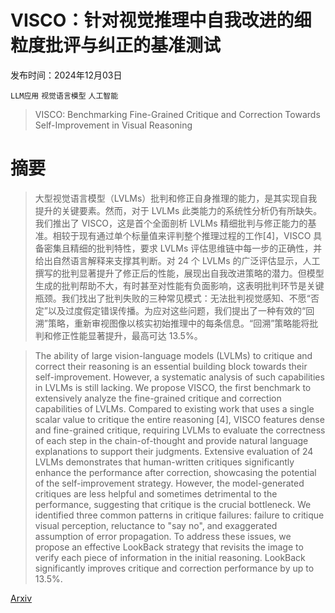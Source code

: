 # VISCO：针对视觉推理中自我改进的细粒度批评与纠正的基准测试

发布时间：2024年12月03日

`LLM应用` `视觉语言模型` `人工智能`

> VISCO: Benchmarking Fine-Grained Critique and Correction Towards Self-Improvement in Visual Reasoning

# 摘要

> 大型视觉语言模型（LVLMs）批判和修正自身推理的能力，是其实现自我提升的关键要素。然而，对于 LVLMs 此类能力的系统性分析仍有所缺失。我们推出了 VISCO，这是首个全面剖析 LVLMs 精细批判与修正能力的基准。相较于现有通过单个标量值来评判整个推理过程的工作[4]，VISCO 具备密集且精细的批判特性，要求 LVLMs 评估思维链中每一步的正确性，并给出自然语言解释来支撑其判断。对 24 个 LVLMs 的广泛评估显示，人工撰写的批判显著提升了修正后的性能，展现出自我改进策略的潜力。但模型生成的批判帮助不大，有时甚至对性能有负面影响，这表明批判环节是关键瓶颈。我们找出了批判失败的三种常见模式：无法批判视觉感知、不愿“否定”以及过度假定错误传播。为应对这些问题，我们提出了一种有效的“回溯”策略，重新审视图像以核实初始推理中的每条信息。“回溯”策略能将批判和修正性能显著提升，最高可达 13.5%。

> The ability of large vision-language models (LVLMs) to critique and correct their reasoning is an essential building block towards their self-improvement. However, a systematic analysis of such capabilities in LVLMs is still lacking. We propose VISCO, the first benchmark to extensively analyze the fine-grained critique and correction capabilities of LVLMs. Compared to existing work that uses a single scalar value to critique the entire reasoning [4], VISCO features dense and fine-grained critique, requiring LVLMs to evaluate the correctness of each step in the chain-of-thought and provide natural language explanations to support their judgments. Extensive evaluation of 24 LVLMs demonstrates that human-written critiques significantly enhance the performance after correction, showcasing the potential of the self-improvement strategy. However, the model-generated critiques are less helpful and sometimes detrimental to the performance, suggesting that critique is the crucial bottleneck. We identified three common patterns in critique failures: failure to critique visual perception, reluctance to "say no", and exaggerated assumption of error propagation. To address these issues, we propose an effective LookBack strategy that revisits the image to verify each piece of information in the initial reasoning. LookBack significantly improves critique and correction performance by up to 13.5%.

[Arxiv](https://arxiv.org/abs/2412.02172)